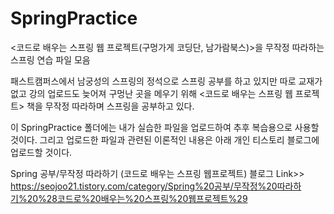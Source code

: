 # SpringPractice
&lt;코드로 배우는 스프링 웹 프로젝트(구멍가게 코딩단, 남가람북스)>을 무작정 따라하는 스프링 연습 파일 모음 

패스트캠퍼스에서 남궁성의 스프링의 정석으로 스프링 공부를 하고 있지만 따로 교재가 없고 강의 업로드도 늦어져 구멍난 곳을 메우기 위해 <코드로 배우는 스프링 웹 프로젝트> 책을 무작정 따라하며 스프링을 공부하고 있다.

이 SpringPractice 폴더에는 내가 실습한 파일을 업로드하여 추후 복습용으로 사용할 것이다.
그리고 업로드한 파일과 관련된 이론적인 내용은 아래 개인 티스토리 블로그에 업로드할 것이다. 

Spring 공부/무작정 따라하기 (코드로 배우는 스프링 웹프로젝트) 블로그 Link>> 
https://seojoo21.tistory.com/category/Spring%20공부/무작정%20따라하기%20%28코드로%20배우는%20스프링%20웹프로젝트%29
